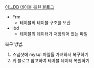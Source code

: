 [이노DB 테이블 복원 블로그](http://idchowto.com/innodb-%ED%85%8C%EC%9D%B4%EB%B8%94-%EB%8D%B0%EC%9D%B4%ED%84%B0-%EB%B3%B5%EC%9B%90/)

- Frm
  - 테이블의 테이블 구조를 보관
- Ibd
  - 테이블의 데이터가 저장되어 있는 파일


복구 방법.

1. 스냅샷에 mysql 파일들 가져와서 복구하기
2. 위 블로그 참고하여 테이블 데이터 복원하기